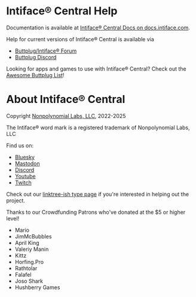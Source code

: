 # Intiface® Central Help

Documentation is available at [Intiface® Central Docs on docs.intiface.com](https://docs.intiface.com/docs/intiface-central).

Help for current versions of Intiface® Central is available via 

- [Buttplug/Intiface® Forum](https://discuss.buttplug.io)
- [Buttplug Discord](https://discord.buttplug.io)

Looking for apps and games to use with Intiface® Central? Check out the [Awesome Buttplug List](https://awesome.buttplug.io)!

# About Intiface® Central

Copyright [Nonpolynomial Labs, LLC](https://nonpolynomial.com), 2022-2025

The Intiface® word mark is a registered trademark of Nonpolynomial Labs, LLC

Find us on:

- [Bluesky](https://bsky.app/profile/buttplug.io)
- [Mastodon](https://buttplug.zone/@buttplugio)
- [Discord](https://discord.buttplug.io)
- [Youtube](https://youtube.buttplug.io)
- [Twitch](https://twitch.buttplug.io)

Check out our [linktree-ish type page](https://links.buttplug.io) if you're interested in helping out the project.

Thanks to our Crowdfunding Patrons who've donated at the $5 or higher level!

- Mario
- JimMcBubbles
- April King
- Valeriy Manin
- Kittz
- Horfing.Pro
- Rathtolar
- Falafel
- Joso Shark
- Hushberry Games